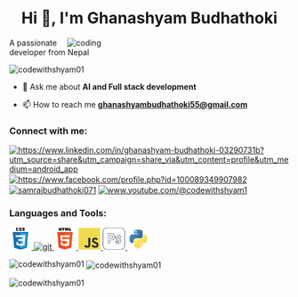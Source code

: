 <h1 align="center">Hi 👋, I'm Ghanashyam Budhathoki</h1>
<img align="right" alt="coding" width="400" src=https://cdn.dribbble.com/users/1162077/screenshots/3848914/programmer.gif

<h3 align="center">A passionate developer from Nepal</h3>

<p align="left"> <img src="https://komarev.com/ghpvc/?username=codewithshyam01&label=Profile%20views&color=0e75b6&style=flat" alt="codewithshyam01" /> </p>

- 💬 Ask me about **AI and Full stack development**

- 📫 How to reach me **ghanashyambudhathoki55@gmail.com**

<h3 align="left">Connect with me:</h3>
<p align="left">
<a href="https://linkedin.com/in/https://www.linkedin.com/in/ghanashyam-budhathoki-03290731b?utm_source=share&utm_campaign=share_via&utm_content=profile&utm_medium=android_app" target="blank"><img align="center" src="https://raw.githubusercontent.com/rahuldkjain/github-profile-readme-generator/master/src/images/icons/Social/linked-in-alt.svg" alt="https://www.linkedin.com/in/ghanashyam-budhathoki-03290731b?utm_source=share&utm_campaign=share_via&utm_content=profile&utm_medium=android_app" height="30" width="40" /></a>
<a href="https://fb.com/https://www.facebook.com/profile.php?id=100089349907982" target="blank"><img align="center" src="https://raw.githubusercontent.com/rahuldkjain/github-profile-readme-generator/master/src/images/icons/Social/facebook.svg" alt="https://www.facebook.com/profile.php?id=100089349907982" height="30" width="40" /></a>
<a href="https://instagram.com/samrajbudhathoki071" target="blank"><img align="center" src="https://raw.githubusercontent.com/rahuldkjain/github-profile-readme-generator/master/src/images/icons/Social/instagram.svg" alt="samrajbudhathoki071" height="30" width="40" /></a>
<a href="https://www.youtube.com/c/www.youtube.com/@codewithshyam1" target="blank"><img align="center" src="https://raw.githubusercontent.com/rahuldkjain/github-profile-readme-generator/master/src/images/icons/Social/youtube.svg" alt="www.youtube.com/@codewithshyam1" height="30" width="40" /></a>
</p>

<h3 align="left">Languages and Tools:</h3>
<p align="left"> <a href="https://www.w3schools.com/css/" target="_blank" rel="noreferrer"> <img src="https://raw.githubusercontent.com/devicons/devicon/master/icons/css3/css3-original-wordmark.svg" alt="css3" width="40" height="40"/> </a> <a href="https://git-scm.com/" target="_blank" rel="noreferrer"> <img src="https://www.vectorlogo.zone/logos/git-scm/git-scm-icon.svg" alt="git" width="40" height="40"/> </a> <a href="https://www.w3.org/html/" target="_blank" rel="noreferrer"> <img src="https://raw.githubusercontent.com/devicons/devicon/master/icons/html5/html5-original-wordmark.svg" alt="html5" width="40" height="40"/> </a> <a href="https://developer.mozilla.org/en-US/docs/Web/JavaScript" target="_blank" rel="noreferrer"> <img src="https://raw.githubusercontent.com/devicons/devicon/master/icons/javascript/javascript-original.svg" alt="javascript" width="40" height="40"/> </a> <a href="https://www.photoshop.com/en" target="_blank" rel="noreferrer"> <img src="https://raw.githubusercontent.com/devicons/devicon/master/icons/photoshop/photoshop-line.svg" alt="photoshop" width="40" height="40"/> </a> <a href="https://www.python.org" target="_blank" rel="noreferrer"> <img src="https://raw.githubusercontent.com/devicons/devicon/master/icons/python/python-original.svg" alt="python" width="40" height="40"/> </a> </p>

<p><img align="left" src="https://github-readme-stats.vercel.app/api/top-langs?username=codewithshyam01&show_icons=true&locale=en&layout=compact" alt="codewithshyam01" /></p>

<p>&nbsp;<img align="center" src="https://github-readme-stats.vercel.app/api?username=codewithshyam01&show_icons=true&locale=en" alt="codewithshyam01" /></p>

<p><img align="center" src="https://github-readme-streak-stats.herokuapp.com/?user=codewithshyam01&" alt="codewithshyam01" /></p>
